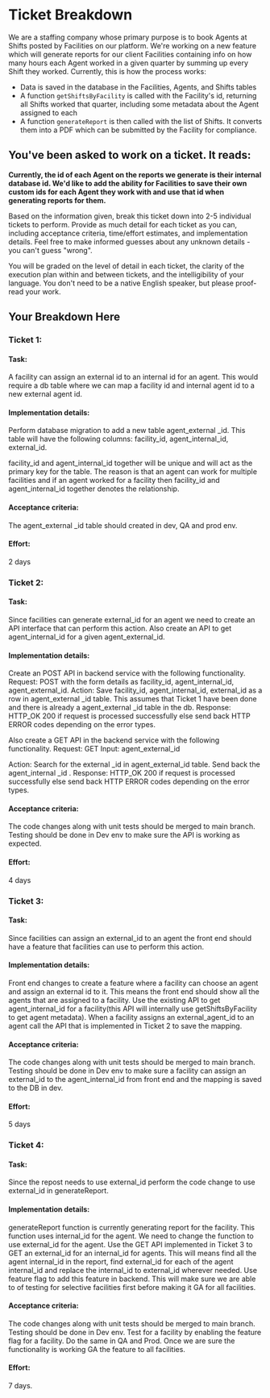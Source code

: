 # Ticket Breakdown
We are a staffing company whose primary purpose is to book Agents at Shifts posted by Facilities on our platform. We're working on a new feature which will generate reports for our client Facilities containing info on how many hours each Agent worked in a given quarter by summing up every Shift they worked. Currently, this is how the process works:

- Data is saved in the database in the Facilities, Agents, and Shifts tables
- A function `getShiftsByFacility` is called with the Facility's id, returning all Shifts worked that quarter, including some metadata about the Agent assigned to each
- A function `generateReport` is then called with the list of Shifts. It converts them into a PDF which can be submitted by the Facility for compliance.

## You've been asked to work on a ticket. It reads:

**Currently, the id of each Agent on the reports we generate is their internal database id. We'd like to add the ability for Facilities to save their own custom ids for each Agent they work with and use that id when generating reports for them.**


Based on the information given, break this ticket down into 2-5 individual tickets to perform. Provide as much detail for each ticket as you can, including acceptance criteria, time/effort estimates, and implementation details. Feel free to make informed guesses about any unknown details - you can't guess "wrong".


You will be graded on the level of detail in each ticket, the clarity of the execution plan within and between tickets, and the intelligibility of your language. You don't need to be a native English speaker, but please proof-read your work.

## Your Breakdown Here


### Ticket 1:

#### Task:

A facility can assign an external id to an internal id for an agent.
This would require a db table where we can map a facility id and internal agent id to a new external agent id.

#### Implementation details:

Perform database migration to add a new table agent_external _id. This table will have the following columns:
facility_id, agent_internal_id, external_id.

facility_id and agent_internal_id together will be unique and will act as the primary key for the table. The reason is that an agent can work for multiple facilities and if an agent worked for a facility then facility_id and agent_internal_id together denotes the  relationship.

#### Acceptance criteria:

The agent_external _id table should created in dev, QA and prod env.

#### Effort:

2 days


### Ticket 2:

#### Task: 

Since facilities can generate external_id for an agent we need to create an API interface that can perform this action. Also create an API to get agent_internal_id for a given agent_external_id.

#### Implementation details:

Create an POST API in backend service with the following functionality.
Request: POST with the form details as facility_id, agent_internal_id, agent_external_id.
Action: Save facility_id, agent_internal_id, external_id as a row in agent_external _id table. This assumes that Ticket 1 have been done and there is already a agent_external _id table in the db.
Response: HTTP_OK 200 if request is processed successfully else send back HTTP ERROR codes depending on the error types.

Also create a GET API in the backend service with the following functionality.
Request: GET  Input:  agent_external_id

Action: Search for the  external _id in agent_external_id table. Send back the agent_internal _id .
Response: HTTP_OK 200 if request is processed successfully else send back HTTP ERROR codes depending on the error types.


#### Acceptance criteria:

The code changes along with unit tests should be merged to main branch. Testing should be done in Dev env to make sure the API is working as expected.

#### Effort:

4 days


### Ticket 3:

#### Task:

Since facilities can assign an external_id to an agent the front end should have a feature that facilities can use to perform this action.

#### Implementation details:

Front end changes to create a feature where a facility can choose an agent and assign an external id to it. This means the front end should show all the agents that are assigned to a facility. Use the existing API to get agent_internal_id for a facility(this API will internally use getShiftsByFacility  to get agent metadata). 
When a facility assigns an external_agent_id to an agent call the API that is implemented in Ticket 2 to save the mapping.


#### Acceptance criteria:

The code changes along with unit tests should be merged to main branch. Testing should be done in Dev env to make sure a facility can assign an external_id to the agent_internal_id from  front end and the mapping is saved to the DB in dev.

#### Effort:

5 days


### Ticket 4:

#### Task:

Since the repost needs to use external_id perform the code change to use external_id in generateReport.

#### Implementation details:

generateReport function is currently generating report for the facility. This function uses internal_id for the agent. We need to change the function to use external_id for the agent. Use the GET API implemented in Ticket 3 to GET an external_id for an internal_id for agents. This will means find all the agent internal_id in the report, find external_id for each of the agent internal_id and replace the internal_id to external_id wherever needed.
Use feature flag to add this feature in backend. This will make sure we are able to of testing for selective facilities first before making it GA for all facilities.

#### Acceptance criteria:

The code changes along with unit tests should be merged to main branch. Testing should be done in Dev env. Test for a facility by enabling the feature flag for a facility. Do the same in QA and Prod. Once we are sure the functionality is working GA the feature to all facilities.

#### Effort:

7 days.